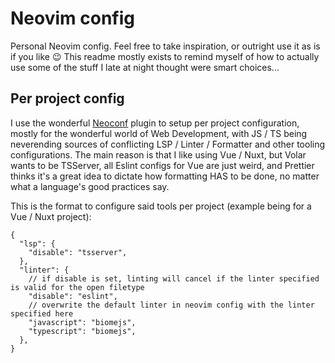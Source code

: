 # Neovim config

Personal Neovim config. Feel free to take inspiration, or outright use it as is if you like 😉
This readme mostly exists to remind myself of how to actually use some of the stuff I late at night thought were smart choices...

## Per project config

I use the wonderful [Neoconf](https://github.com/folke/neoconf.nvim) plugin to setup per project configuration, mostly for the wonderful world of Web Development, with JS / TS being neverending sources of conflicting LSP / Linter / Formatter and other tooling configurations. The main reason is that I like using Vue / Nuxt, but Volar wants to be TSServer, all Eslint configs for Vue are just weird, and Prettier thinks it's a great idea to dictate how formatting HAS to be done, no matter what a language's good practices say.

This is the format to configure said tools per project (example being for a Vue / Nuxt project):

```jsonc
{
  "lsp": {
    "disable": "tsserver",
  },
  "linter": {
    // if disable is set, linting will cancel if the linter specified is valid for the open filetype
    "disable": "eslint",
    // overwrite the default linter in neovim config with the linter specified here
    "javascript": "biomejs",
    "typescript": "biomejs",
  },
}
```
